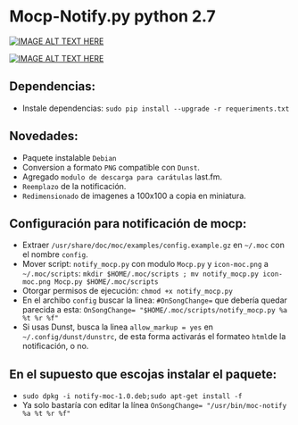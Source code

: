 # Mocp-Notify.py python 2.7


[![IMAGE ALT TEXT HERE](https://img.youtube.com/vi/x6CiPKTay8o/0.jpg)](https://www.youtube.com/watch?v=x6CiPKTay8o)


[![IMAGE ALT TEXT HERE](https://img.youtube.com/vi/Pg2lRTem2O4/0.jpg)](https://www.youtube.com/watch?v=Pg2lRTem2O4)




## Dependencias:
- Instale dependencias: `sudo pip install --upgrade -r requeriments.txt`


## Novedades:
- Paquete instalable `Debian`
- Conversion a formato `PNG` compatible con `Dunst`.
- Agregado `modulo de descarga para carátulas` last.fm.
- `Reemplazo` de la notificación.
- `Redimensionado` de imagenes a 100x100 a copia en miniatura.

## Configuración para notificación de mocp:
- Extraer `/usr/share/doc/moc/examples/config.example.gz` en `~/.moc` con el nombre `config`.
- Mover script: `notify_mocp.py` con modulo `Mocp.py` y `icon-moc.png` a `~/.moc/scripts`:
`mkdir $HOME/.moc/scripts ; mv notify_mocp.py icon-moc.png Mocp.py $HOME/.moc/scripts`
- Otorgar permisos de ejecución:  `chmod +x notify_mocp.py`
- En el archibo `config` buscar la linea: `#OnSongChange=` que debería quedar parecida a esta: `OnSongChange= "$HOME/.moc/scripts/notify_mocp.py %a %t %r %f"` 
- Si usas Dunst, busca la linea `allow_markup = yes` en `~/.config/dunst/dunstrc`, de esta forma activarás el formateo `html`de la notificación, o no.  

## En el supuesto que escojas instalar el paquete:
- `sudo dpkg -i notify-moc-1.0.deb;sudo apt-get install -f`
- Ya solo bastaría con editar la línea `OnSongChange= "/usr/bin/moc-notify %a %t %r %f"`
